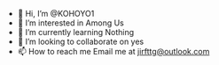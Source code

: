 - 👋 Hi, I’m @KOHOYO1
- 👀 I’m interested in Among Us
- 🌱 I’m currently learning Nothing
- 💞️ I’m looking to collaborate on yes
- 📫 How to reach me Email me at jirfttg@outlook.com

<!---
KOHOYO1/KOHOYO1 is a ✨ special ✨ repository because its `README.md` (this file) appears on your GitHub profile.
You can click the Preview link to take a look at your changes.
--->
